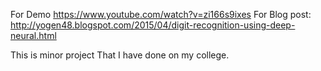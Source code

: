 For Demo https://www.youtube.com/watch?v=zi166s9ixes
For Blog post: http://yogen48.blogspot.com/2015/04/digit-recognition-using-deep-neural.html

This is minor project That I have done on my college.
